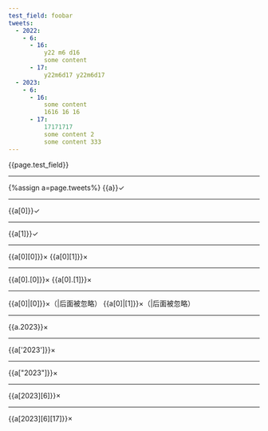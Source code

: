 ```yaml
---
test_field: foobar
tweets:
  - 2022:
    - 6:
      - 16:
          y22 m6 d16
          some content
      - 17:
          y22m6d17 y22m6d17
  - 2023:
    - 6:
      - 16:
          some content
          1616 16 16
      - 17:
          17171717
          some content 2
          some content 333
---
```

{{page.test_field}}

---
{%assign a=page.tweets%}
{{a}}✓

---
{{a[0]}}✓

---
{{a[1]}}✓

---
{{a[0][0]}}×
{{a[0][1]}}×

---
{{a[0].[0]}}×
{{a[0].[1]}}×

---
{{a[0]|[0]}}×（|后面被忽略）
{{a[0]|[1]}}×（|后面被忽略）

---
{{a.2023}}×

---
{{a['2023']}}×

---
{{a["2023"]}}×

---
{{a[2023][6]}}×

---
{{a[2023][6][17]}}×
